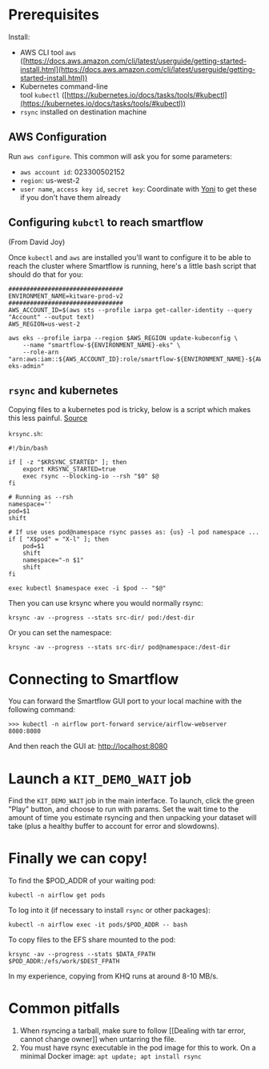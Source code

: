 # Prerequisites
Install:
- AWS CLI tool `aws` ([https://docs.aws.amazon.com/cli/latest/userguide/getting-started-install.html](https://docs.aws.amazon.com/cli/latest/userguide/getting-started-install.html))
- Kubernetes command-line tool `kubectl` ([https://kubernetes.io/docs/tasks/tools/#kubectl](https://kubernetes.io/docs/tasks/tools/#kubectl))
- `rsync` installed on destination machine

## AWS Configuration
Run `aws configure`. This common will ask you for some parameters:
- `aws account id`: 023300502152
- `region`: us-west-2  
- `user name`, `access key id`, `secret key`: Coordinate with [Yoni](mailto:yonatan.gefen@kitware.com ) to get these if you don't have them already

## Configuring `kubctl` to reach smartflow
(From David Joy)

Once `kubectl` and `aws` are installed you'll want to configure it to be able to reach the cluster where Smartflow is running, here's a little bash script that should do that for you:
```
################################  
ENVIRONMENT_NAME=kitware-prod-v2  
################################  
AWS_ACCOUNT_ID=$(aws sts --profile iarpa get-caller-identity --query "Account" --output text)  
AWS_REGION=us-west-2  
  
aws eks --profile iarpa --region $AWS_REGION update-kubeconfig \  
	--name "smartflow-${ENVIRONMENT_NAME}-eks" \  
	--role-arn "arn:aws:iam::${AWS_ACCOUNT_ID}:role/smartflow-${ENVIRONMENT_NAME}-${AWS_REGION}-eks-admin"  
```

## `rsync` and kubernetes

Copying files to a kubernetes pod is tricky, below is a script which makes this less painful. [Source](https://serverfault.com/a/887402)

`krsync.sh`:
```
#!/bin/bash

if [ -z "$KRSYNC_STARTED" ]; then
    export KRSYNC_STARTED=true
    exec rsync --blocking-io --rsh "$0" $@
fi

# Running as --rsh
namespace=''
pod=$1
shift

# If use uses pod@namespace rsync passes as: {us} -l pod namespace ...
if [ "X$pod" = "X-l" ]; then
    pod=$1
    shift
    namespace="-n $1"
    shift
fi

exec kubectl $namespace exec -i $pod -- "$@"
```

Then you can use krsync where you would normally rsync:
```
krsync -av --progress --stats src-dir/ pod:/dest-dir
```

Or you can set the namespace:
```
krsync -av --progress --stats src-dir/ pod@namespace:/dest-dir
```

# Connecting to Smartflow
You can forward the Smartflow GUI port to your local machine with the following command:

```
>>> kubectl -n airflow port-forward service/airflow-webserver 8080:8080  
```

And then reach the GUI at: [http://localhost:8080](http://localhost:8080/)

# Launch a `KIT_DEMO_WAIT`  job
Find the `KIT_DEMO_WAIT` job in the main interface. To launch, click the green "Play" button, and choose to run with params. Set the wait time to the amount of time you estimate rsyncing and then unpacking your dataset will take (plus a healthy buffer to account for error and slowdowns).

# Finally we can copy!
To find the $POD_ADDR of your waiting pod: 
```
kubectl -n airflow get pods
```

To log into it (if necessary to install `rsync` or other packages):
```
kubectl -n airflow exec -it pods/$POD_ADDR -- bash
```

To copy files to the EFS share mounted to the pod:
```
krsync -av --progress --stats $DATA_FPATH $POD_ADDR:/efs/work/$DEST_FPATH
```

In my experience, copying from KHQ runs at around 8-10 MB/s.

# Common pitfalls
1. When rsyncing a tarball, make sure to follow [[Dealing with tar error, cannot change owner]] when untarring the file.
2. You must have rsync executable in the pod image for this to work. On a minimal Docker image: `apt update; apt install rsync`